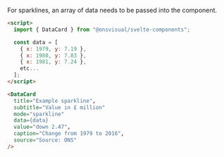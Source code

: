 For sparklines, an array of data needs to be passed into the component.

<!-- prettier-ignore -->
```html
<script>
  import { DataCard } from "@onsvisual/svelte-components";

  const data = [
    { x: 1979, y: 7.19 },
    { x: 1980, y: 7.83 },
    { x: 1981, y: 7.24 },
    etc...
  ];
</script>

<DataCard
  title="Example sparkline",
  subtitle="Value in £ million"
  mode="sparkline"
  data={data}
  value="down 2.47",
  caption="Change from 1979 to 2016",
  source="Source: ONS"
/>
```
